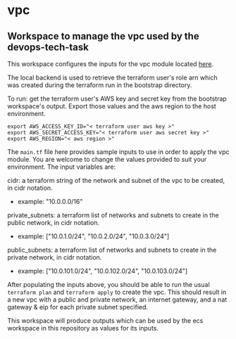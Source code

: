 # vpc

## Workspace to manage the vpc used by the devops-tech-task

This workspace configures the inputs for the vpc module located [here](/task/modules/vpc).

The local backend is used to retrieve the terraform user's role arn which was created during the terraform run in the bootstrap directory.

To run: get the terraform user's AWS key and secret key from the bootstrap workspace's output. Export those values and the aws region to the host environment.
```
export AWS_ACCESS_KEY_ID="< terraform user aws key >"
export AWS_SECRET_ACCESS_KEY="< terraform user aws secret key >"
export AWS_REGION="< aws region >"
```
The `main.tf` file here provides sample inputs to use in order to apply the vpc module. You are welcome to change the values provided to suit your environment. The input variables are:

cidr: a terraform string of the network and subnet of the vpc to be created, in cidr notation.
* example: "10.0.0.0/16"

private_subnets: a terraform list of networks and subnets to create in the public network, in cidr notation.
* example: ["10.0.1.0/24", "10.0.2.0/24", "10.0.3.0/24"]

public_subnets: a terraform list of networks and subnets to create in the private network, in cidr notation.
* example: ["10.0.101.0/24", "10.0.102.0/24", "10.0.103.0/24"]

After populating the inputs above, you should be able to run the usual `terraform plan` and `terraform apply` to create the vpc. This should result in a new vpc with a public and private network, an internet gateway, and a nat gateway & eip for each private subnet specified.

This workspace will produce outputs which can be used by the ecs workspace in this repository as values for its inputs.

